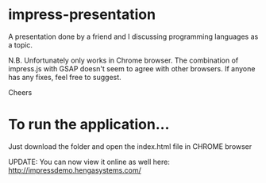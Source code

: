 # impress-presentation

A presentation done by a friend and I discussing programming languages as a topic.

N.B. Unfortunately only works in Chrome browser. The combination of impress.js with GSAP doesn't seem to agree with other browsers. If anyone has any fixes, feel free to suggest.

Cheers

# To run the application...

Just download the folder and open the index.html file in CHROME browser

UPDATE: You can now view it online as well here: http://impressdemo.hengasystems.com/
